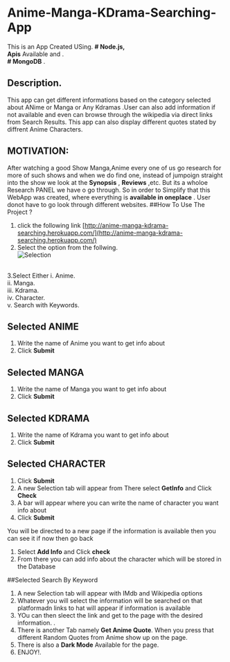 ﻿# Anime-Manga-KDrama-Searching-App
This is an App Created USing.
**# Node.js,** <br>
**Apis** Available and .<br>
**# MongoDB** . <br>
## Description.
This app can get different informations based on the category selected about ANime or Manga or Any Kdramas .User can also add information if not available and even can browse through the wikipedia via direct links from Search Results. This app can also display different quotes stated by diffrent Anime Characters.

## MOTIVATION:
After watching a good Show Manga,Anime every one of us go research for more of such shows and when we do find one, instead of jumpoign straight into the show we look at the **Synopsis** , **Reviews** ,etc. But its a wholoe Research PANEL we have o go through.
So in order to Simplify that this WebApp was created, where everything is **available in oneplace** . User donot have to go look through different websites.
##How To Use The Project ?
1. click the following link [http://anime-manga-kdrama-searching.herokuapp.com/](http://anime-manga-kdrama-searching.herokuapp.com/)
2. Select the option from the follwing.<br>
  ![Selection](https://user-images.githubusercontent.com/92802892/172529451-e3768840-8770-4f2b-b6f8-09afb710ea46.png)
<br>
3.Select Either 
  i.   Anime.<br>
  ii.  Manga.<br>
  iii. Kdrama.<br>
  iv.  Character.<br>
  v.   Search with Keywords.<br>
  
 ## Selected ANIME
 1. Write the name of Anime you want to get info about
 2. Click **Submit**
 
 ## Selected MANGA
 1. Write the name of Manga you want to get info about
 2. Click **Submit**

## Selected KDRAMA
 1. Write the name of Kdrama you want to get info about
 2. Click **Submit**

## Selected CHARACTER
 1. Click **Submit**
 2. A new Selection tab will appear from There select **GetInfo** and Click **Check**
 3. A bar will appear where you can write the name of character you want info about
 4. Click **Submit**
 
 You will be directed to a new page if the information is available then you can see it if now then go back
 1. Select **Add Info** and Click **check**
 2. From there you can add info about the character which will be stored in the Database 

##Selected Search By Keyword
 1. A new Selection tab will appear with IMdb and Wikipedia options
 2. Whatever you will select the information will be searched on that platformadn links to hat will appear if information is available
 3. YOu can then sleect the link and get to the page with the desired information.
  .<br>
4. There is another Tab namely **Get Anime Quote**.
    When you press that different Random Quotes from Anime show up on the page.
5. There is also a **Dark Mode** Available for the page.
6. ENJOY!.
